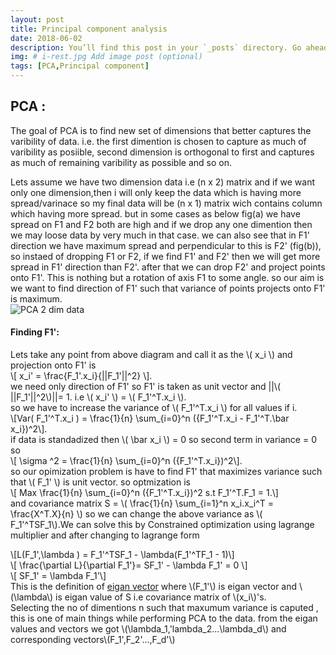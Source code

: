 ```yaml
---
layout: post
title: Principal component analysis
date: 2018-06-02
description: You’ll find this post in your `_posts` directory. Go ahead and edit it and re-build the site to see your changes. # Add post description (optional)
img: # i-rest.jpg Add image post (optional)
tags: [PCA,Principal component]
---
```

## PCA :
The goal of PCA is to find new set of dimensions that better captures the varibility of data. i.e. the first dimention is chosen to capture as much of varibility as posiible, second dimension is orthogonal to first and captures as much of remaining varibility as possible and so on.  

Lets assume we have two dimension data i.e (n x 2) matrix and if we want only one dimension,then i will only keep the data which is having more spread/varinace so my final data will be (n x 1) matrix wich contains column which having more spread. but in some cases as below fig(a)  we have spread on F1 and F2 both are high and if we drop any one dimention then we may loose data by very much in that case. we can also see that in F1' direction we have maximum spread and perpendicular to this is F2' (fig(b)), so instaed of dropping F1 or F2, if we find F1' and F2' then we will get more spread in F1' direction than F2'. after that we can drop F2' and project points onto F1'. This is nothing but a rotation of axis F1 to some angle. so our aim is we want to find direction of F1' such that variance of points projects onto F1' is maximum.  
![PCA 2 dim data]({{site.baseurl}}/assets/img/ginal_pca.png)   

#### Finding F1':
Lets take any point from above diagram and call it as the \\( x_i \\) and projection onto F1' is  
\\[ x_i' = \frac{F_1'.x_i}{||F_1'||^2} \\].  
we need only direction of F1' so F1' is taken as unit vector and ||\\( ||F_1'||^2\\)||= 1. i.e \\( x_i' \\) = \\( F_1'^T.x_i \\).  
so we have to increase the variance of \\( F_1'^T.x_i \\) for all values if i.  
\\[Var( F_1'^T.x_i ) = \frac{1}{n} \sum_{i=0}^n ({F_1'^T.x_i - F_1'^T.\bar x_i})^2\\].  
if data is standadized then \\( \bar x_i \\) = 0 so second term in variance  = 0  so  
\\[ \sigma ^2  = \frac{1}{n} \sum_{i=0}^n ({F_1'^T.x_i})^2\\].   
so our opimization problem is have to find F1' that maximizes variance such that \\( F_1' \\)  is unit vector. so optmization is   
  \\[ Max \frac{1}{n} \sum_{i=0}^n ({F_1'^T.x_i})^2  s.t  F_1'^T.F_1 = 1.\\]  
and covariance matrix S = \\( \frac{1}{n} \sum_{i=1}^n x_i.x_i^T = \frac{X^T.X}{n} \\) so we can change the above variance as \\( F_1'^TSF_1\\).We can solve this by Constrained optimization using lagrange multiplier and after changing to lagrange form
  
\\[L(F_1',\lambda ) =  F_1'^TSF_1 - \lambda(F_1'^TF_1 - 1)\\]  
\\[ \frac{\partial L}{\partial F_1'}= SF_1' - \lambda F_1' = 0 \\]  
\\[ SF_1'  = \lambda F_1'\\]  
This is the definition of [eigan vector](https://en.wikipedia.org/wiki/Eigenvalues_and_eigenvectors) where \\(F_1'\\) is eigan vector and \\(\lambda\\) is eigan value of S i.e covariance matrix of \\(x_i\\)'s.  
Selecting the no of dimentions n such that maxumum variance is caputed , this is one of main things while performing PCA to the data. from the eigan values and vectors we got \\(\lambda_1,'lambda_2...\lambda_d\\) and corresponding vectors\\(F_1',F_2'...,F_d'\\)
  
